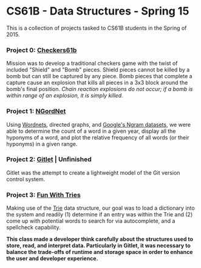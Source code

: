 # CS61B - Data Structures - Spring 15
This is a collection of projects tasked to CS61B students in the Spring of 2015.

### Project 0: [Checkers61b](http://datastructur.es/sp15/materials/proj/proj0/proj0.html)
Mission was to develop a traditional checkers game with the twist of included "Shield" and "Bomb" pieces.
Shield pieces cannot be killed by a bomb but can still be captured by any piece.
Bomb pieces that complete a capture cause an explosion that kills all pieces in a 3x3 block around the bomb's final position.
*Chain reaction explosions do not occur; if a bomb is within range of an explosion, it is simply killed.*

### Project 1: [NGordNet](http://datastructur.es/sp15/materials/proj/proj1/proj1.html)
Using [Wordnets](http://en.wikipedia.org/wiki/WordNet), directed graphs, and [Google's Ngram datasets](http://storage.googleapis.com/books/ngrams/books/datasetsv2.html), we were able to determine the count of a word in a given year, display all the hyponyms of a word, and plot the relative frequency of all words (or their hyponyms) in a given range.

### Project 2: [Gitlet](http://datastructur.es/sp15/materials/proj/proj2/proj2.html) | Unfinished
Gitlet was the attempt to create a lightweight model of the Git version control system.


### Project 3: [Fun With Tries](http://datastructur.es/sp15/materials/proj/proj2/proj2.html)
Making use of the [Trie](http://www.wikiwand.com/en/Trie) data structure, our goal was to load a dictionary into the system and readily (1) determine if an entry was within the Trie and (2) come up with potential words to search for via autocomplete, and a spellcheck capability.

**This class made a developer think carefully about the structures used to store, read, and interpret data. Particularly in Gitlet, it was necessary to balance the trade-offs of runtime and storage space in order to enhance the user and developer experience.**
